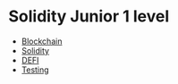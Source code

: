 # Solidity Junior 1 level

- [Blockchain](./blockchain/README.md)
- [Solidity](./solidity/README.md)
- [DEFI](./defi/README.md)
- [Testing](./testing/README.md)
